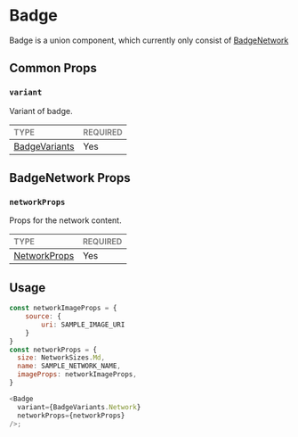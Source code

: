 # Badge

Badge is a union component, which currently only consist of [BadgeNetwork](./variants/BadgeNetwork/BadgeNetwork.tsx)

## Common Props

### `variant`

Variant of badge.

| <span style="color:gray;font-size:14px">TYPE</span> | <span style="color:gray;font-size:14px">REQUIRED</span> |
| :-------------------------------------------------- | :------------------------------------------------------ |
| [BadgeVariants](../../Badge.types.ts)                                           | Yes                                                     |

## BadgeNetwork Props

### `networkProps`

Props for the network content.

| <span style="color:gray;font-size:14px">TYPE</span> | <span style="color:gray;font-size:14px">REQUIRED</span> |
| :-------------------------------------------------- | :------------------------------------------------------ |
| [NetworkProps](../../Networks/Network/Network.types.ts)                                              | Yes                                                     |

## Usage

```javascript
const networkImageProps = {
    source: {
        uri: SAMPLE_IMAGE_URI
    }
}
const networkProps = {
  size: NetworkSizes.Md,
  name: SAMPLE_NETWORK_NAME,
  imageProps: networkImageProps,
}

<Badge
  variant={BadgeVariants.Network}
  networkProps={networkProps}
/>;
```
